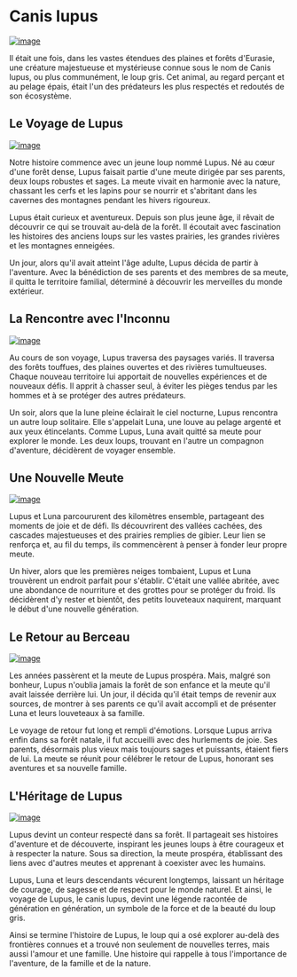 # Canis lupus

[![image](https://upload.wikimedia.org/wikipedia/commons/thumb/7/70/Front_view_of_a_resting_Canis_lupus_ssp.jpg/220px-Front_view_of_a_resting_Canis_lupus_ssp.jpg)](https://fr.wikipedia.org/wiki/Canis_lupus)

Il était une fois, dans les vastes étendues des plaines et forêts d'Eurasie, une créature majestueuse et mystérieuse connue sous le nom de Canis lupus, ou plus communément, le loup gris. Cet animal, au regard perçant et au pelage épais, était l'un des prédateurs les plus respectés et redoutés de son écosystème.

## Le Voyage de Lupus

[![image](https://www.trekkingetvoyage.com/wp-content/uploads/2017/02/NEW-COUV-Article-1-1.jpg)](https://www.trekkingetvoyage.com/loup-entre-fascination-inquietude/)

Notre histoire commence avec un jeune loup nommé Lupus. Né au cœur d'une forêt dense, Lupus faisait partie d'une meute dirigée par ses parents, deux loups robustes et sages. La meute vivait en harmonie avec la nature, chassant les cerfs et les lapins pour se nourrir et s'abritant dans les cavernes des montagnes pendant les hivers rigoureux.

Lupus était curieux et aventureux. Depuis son plus jeune âge, il rêvait de découvrir ce qui se trouvait au-delà de la forêt. Il écoutait avec fascination les histoires des anciens loups sur les vastes prairies, les grandes rivières et les montagnes enneigées.

Un jour, alors qu'il avait atteint l'âge adulte, Lupus décida de partir à l'aventure. Avec la bénédiction de ses parents et des membres de sa meute, il quitta le territoire familial, déterminé à découvrir les merveilles du monde extérieur.

## La Rencontre avec l'Inconnu

[![image](https://live.staticflickr.com/4826/44997713835_d49c25d713_b.jpg)](https://www.flickr.com/photos/ollivier38/44997713835)

Au cours de son voyage, Lupus traversa des paysages variés. Il traversa des forêts touffues, des plaines ouvertes et des rivières tumultueuses. Chaque nouveau territoire lui apportait de nouvelles expériences et de nouveaux défis. Il apprit à chasser seul, à éviter les pièges tendus par les hommes et à se protéger des autres prédateurs.

Un soir, alors que la lune pleine éclairait le ciel nocturne, Lupus rencontra un autre loup solitaire. Elle s'appelait Luna, une louve au pelage argenté et aux yeux étincelants. Comme Lupus, Luna avait quitté sa meute pour explorer le monde. Les deux loups, trouvant en l'autre un compagnon d'aventure, décidèrent de voyager ensemble.

## Une Nouvelle Meute

[![image](https://www.loup-sauvage.com/wp-content/uploads/2020/02/1538_Pack-of-Grey-Wolves-1024x614_0-1024x534.jpg)](https://www.loup-sauvage.com/le-loup-gris-canis-lupus-espece-menacee/)

Lupus et Luna parcoururent des kilomètres ensemble, partageant des moments de joie et de défi. Ils découvrirent des vallées cachées, des cascades majestueuses et des prairies remplies de gibier. Leur lien se renforça et, au fil du temps, ils commencèrent à penser à fonder leur propre meute.

Un hiver, alors que les premières neiges tombaient, Lupus et Luna trouvèrent un endroit parfait pour s'établir. C'était une vallée abritée, avec une abondance de nourriture et des grottes pour se protéger du froid. Ils décidèrent d'y rester et bientôt, des petits louveteaux naquirent, marquant le début d'une nouvelle génération.

## Le Retour au Berceau

[![image](https://cdn.futura-sciences.com/buildsv6/images/largeoriginal/e/7/f/e7fd639168_128613_grotte-cavite-horizontale.jpg)](https://www.futura-sciences.com/planete/definitions/geologie-grotte-1070/)

Les années passèrent et la meute de Lupus prospéra. Mais, malgré son bonheur, Lupus n'oublia jamais la forêt de son enfance et la meute qu'il avait laissée derrière lui. Un jour, il décida qu'il était temps de revenir aux sources, de montrer à ses parents ce qu'il avait accompli et de présenter Luna et leurs louveteaux à sa famille.

Le voyage de retour fut long et rempli d'émotions. Lorsque Lupus arriva enfin dans sa forêt natale, il fut accueilli avec des hurlements de joie. Ses parents, désormais plus vieux mais toujours sages et puissants, étaient fiers de lui. La meute se réunit pour célébrer le retour de Lupus, honorant ses aventures et sa nouvelle famille.

## L'Héritage de Lupus

[![image](https://immobilierespagne.com/wp-content/uploads/2018/10/heritage-en-espagne-thegem-blog-default.jpg)](https://immobilierespagne.com/heritage-en-espagnehttps://immobilierespagne.com/wp-content/uploads/2018/10/heritage-en-espagne-thegem-blog-default.jpg)

Lupus devint un conteur respecté dans sa forêt. Il partageait ses histoires d'aventure et de découverte, inspirant les jeunes loups à être courageux et à respecter la nature. Sous sa direction, la meute prospéra, établissant des liens avec d'autres meutes et apprenant à coexister avec les humains.

Lupus, Luna et leurs descendants vécurent longtemps, laissant un héritage de courage, de sagesse et de respect pour le monde naturel. Et ainsi, le voyage de Lupus, le canis lupus, devint une légende racontée de génération en génération, un symbole de la force et de la beauté du loup gris.

Ainsi se termine l'histoire de Lupus, le loup qui a osé explorer au-delà des frontières connues et a trouvé non seulement de nouvelles terres, mais aussi l'amour et une famille. Une histoire qui rappelle à tous l'importance de l'aventure, de la famille et de la nature.









